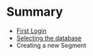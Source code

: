# Summary

* [First Login](first_login.md)
* [Selecting the database](selecting_the_database.md)
* Creating a new Segment

